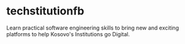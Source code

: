 # techstitutionfb
Learn practical software engineering skills to bring new and exciting platforms to help Kosovo's Institutions go Digital.
